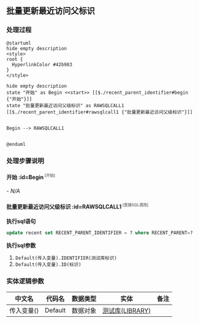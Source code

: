 ## 批量更新最近访问父标识 <!-- {docsify-ignore-all} -->

   

### 处理过程

```plantuml
@startuml
hide empty description
<style>
root {
  HyperlinkColor #42b983
}
</style>

hide empty description
state "开始" as Begin <<start>> [[$./recent_parent_identifier#begin {"开始"}]]
state "批量更新最近访问父级标识" as RAWSQLCALL1  [[$./recent_parent_identifier#rawsqlcall1 {"批量更新最近访问父级标识"}]]


Begin --> RAWSQLCALL1


@enduml
```


### 处理步骤说明

#### 开始 :id=Begin<sup class="footnote-symbol"> <font color=gray size=1>[开始]</font></sup>



*- N/A*
#### 批量更新最近访问父级标识 :id=RAWSQLCALL1<sup class="footnote-symbol"> <font color=gray size=1>[直接SQL调用]</font></sup>



<p class="panel-title"><b>执行sql语句</b></p>

```sql
update recent set RECENT_PARENT_IDENTIFIER = ? where RECENT_PARENT=?
```

<p class="panel-title"><b>执行sql参数</b></p>

1. `Default(传入变量).IDENTIFIER(测试库标识)`
2. `Default(传入变量).ID(标识)`




### 实体逻辑参数

|    中文名   |    代码名    |  数据类型    |  实体   |备注 |
| --------| --------| -------- | -------- | --------   |
|传入变量(<i class="fa fa-check"/></i>)|Default|数据对象|[测试库(LIBRARY)](module/TestMgmt/Library.md)||
